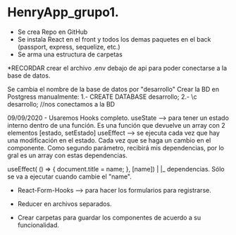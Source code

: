 # HenryApp_grupo1.

- Se crea Repo en GitHub
- Se instala React en el front y todos los demas paquetes en el back (passport, express, sequelize, etc.)
- Se arma una estructura de carpetas


*RECORDAR crear el archivo .env debajo de api para poder conectarse a la base de datos.

Se cambia el nombre de la base de datos por "desarrollo"
Crear la BD en Postgress manualmente:
1.- CREATE DATABASE desarrollo;
2.- \c desarrollo; //nos conectamos a la BD


09/09/2020 - Usaremos Hooks completo.
useState --> para tener un estado interno dentro de una función. Es una función que devuelve un array con 2 elementos [estado, setEstado]
useEffect --> se ejecuta cada vez que hay una modificación en el estado. Cada vez que se haga un cambio en el componente. Como segundo parámetro,
recibirá mis dependencias, por lo gral es un array con estas dependencias.

useEffect( () => {
  document.title = name;
}, [name])
      |
      |_ dependencias. Sólo se va a ejecutar cuando cambie el "name".

* React-Form-Hooks --> para hacer los formularios para registrarse.

* Reducer en archivos separados.
* Crear carpetas para guardar los componentes de acuerdo a su funcionalidad.